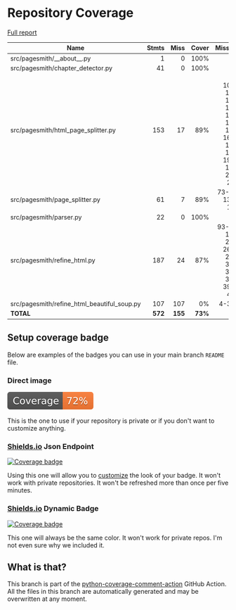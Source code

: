 # Repository Coverage

[Full report](https://htmlpreview.github.io/?https://github.com/andgineer/pagesmith/blob/python-coverage-comment-action-data/htmlcov/index.html)

| Name                                           |    Stmts |     Miss |   Cover |   Missing |
|----------------------------------------------- | -------: | -------: | ------: | --------: |
| src/pagesmith/\_\_about\_\_.py                 |        1 |        0 |    100% |           |
| src/pagesmith/chapter\_detector.py             |       41 |        0 |    100% |           |
| src/pagesmith/html\_page\_splitter.py          |      153 |       17 |     89% |35, 107-108, 125, 130, 139, 151, 164, 169-173, 176, 190-191, 227, 268 |
| src/pagesmith/page\_splitter.py                |       61 |        7 |     89% |73-79, 138-139 |
| src/pagesmith/parser.py                        |       22 |        0 |    100% |           |
| src/pagesmith/refine\_html.py                  |      187 |       24 |     87% |93-95, 174, 252, 263-272, 340, 378, 383, 397-406 |
| src/pagesmith/refine\_html\_beautiful\_soup.py |      107 |      107 |      0% |     4-317 |
|                                      **TOTAL** |  **572** |  **155** | **73%** |           |


## Setup coverage badge

Below are examples of the badges you can use in your main branch `README` file.

### Direct image

[![Coverage badge](https://raw.githubusercontent.com/andgineer/pagesmith/python-coverage-comment-action-data/badge.svg)](https://htmlpreview.github.io/?https://github.com/andgineer/pagesmith/blob/python-coverage-comment-action-data/htmlcov/index.html)

This is the one to use if your repository is private or if you don't want to customize anything.

### [Shields.io](https://shields.io) Json Endpoint

[![Coverage badge](https://img.shields.io/endpoint?url=https://raw.githubusercontent.com/andgineer/pagesmith/python-coverage-comment-action-data/endpoint.json)](https://htmlpreview.github.io/?https://github.com/andgineer/pagesmith/blob/python-coverage-comment-action-data/htmlcov/index.html)

Using this one will allow you to [customize](https://shields.io/endpoint) the look of your badge.
It won't work with private repositories. It won't be refreshed more than once per five minutes.

### [Shields.io](https://shields.io) Dynamic Badge

[![Coverage badge](https://img.shields.io/badge/dynamic/json?color=brightgreen&label=coverage&query=%24.message&url=https%3A%2F%2Fraw.githubusercontent.com%2Fandgineer%2Fpagesmith%2Fpython-coverage-comment-action-data%2Fendpoint.json)](https://htmlpreview.github.io/?https://github.com/andgineer/pagesmith/blob/python-coverage-comment-action-data/htmlcov/index.html)

This one will always be the same color. It won't work for private repos. I'm not even sure why we included it.

## What is that?

This branch is part of the
[python-coverage-comment-action](https://github.com/marketplace/actions/python-coverage-comment)
GitHub Action. All the files in this branch are automatically generated and may be
overwritten at any moment.